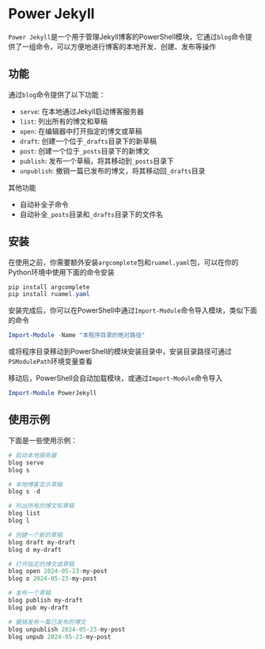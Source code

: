# Power Jekyll

`Power Jekyll`是一个用于管理Jekyll博客的PowerShell模块，它通过`blog`命令提供了一组命令，可以方便地进行博客的本地开发、创建、发布等操作

## 功能

通过`blog`命令提供了以下功能：

- `serve`: 在本地通过Jekyll启动博客服务器
- `list`: 列出所有的博文和草稿
- `open`: 在编辑器中打开指定的博文或草稿
- `draft`: 创建一个位于`_drafts`目录下的新草稿
- `post`: 创建一个位于`_posts`目录下的新博文
- `publish`: 发布一个草稿，将其移动到`_posts`目录下
- `unpublish`: 撤销一篇已发布的博文，将其移动回`_drafts`目录

其他功能

- 自动补全子命令
- 自动补全`_posts`目录和`_drafts`目录下的文件名

## 安装

在使用之前，你需要额外安装`argcomplete`包和`ruamel.yaml`包，可以在你的Python环境中使用下面的命令安装

```powershell
pip install argcomplete
pip install ruamel.yaml
```

安装完成后，你可以在PowerShell中通过`Import-Module`命令导入模块，类似下面的命令

```powershell
Import-Module -Name "本程序目录的绝对路径"
```

或将程序目录移动到PowerShell的模块安装目录中，安装目录路径可通过`PSModulePath`环境变量查看

移动后，PowerShell会自动加载模块，或通过`Import-Module`命令导入

```powershell
Import-Module PowerJekyll
```

## 使用示例

下面是一些使用示例：

```powershell
# 启动本地服务器
blog serve
blog s

# 本地博客显示草稿
blog s -d

# 列出所有的博文和草稿
blog list
blog l

# 创建一个新的草稿
blog draft my-draft
blog d my-draft

# 打开指定的博文或草稿
blog open 2024-05-23-my-post
blog o 2024-05-23-my-post

# 发布一个草稿
blog publish my-draft
blog pub my-draft

# 撤销发布一篇已发布的博文
blog unpublish 2024-05-23-my-post
blog unpub 2024-05-23-my-post
```
